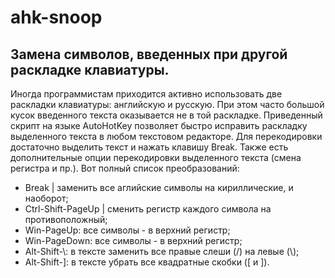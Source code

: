 # ahk-snoop
## Замена символов, введенных при другой раскладке клавиатуры.
Иногда программистам приходится активно использовать две раскладки клавиатуры: английскую и русскую. 
При этом часто большой кусок введенного текста оказывается не в той раскладке.
Приведенный скрипт на языке AutoHotKey позволяет быстро исправить раскладку выделенного текста в любом текстовом редакторе.
Для перекодировки достаточно выделить текст и нажать клавишу Break.
Также есть дополнительные опции перекодировки выделенного текста (смена регистра и пр.). Вот полный список преобразований:
- Break |	заменить все аглийские символы на кириллические, и наоборот;
- Ctrl-Shift-PageUp |	сменить регистр каждого символа на противоположный;
- Win-PageUp:	все символы - в верхний регистр;
- Win-PageDown:	все символы - в верхний регистр;
- Alt-Shift-\\:	в тексте заменить все правые слеши (/) на левые (\\);
- Alt-Shift-]:	в тексте убрать все квадратные скобки (\[ и \]).